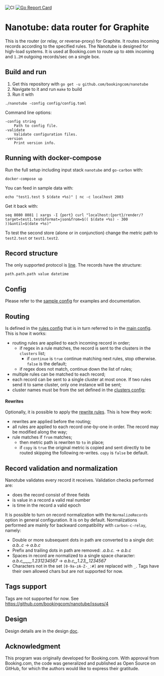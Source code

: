 ![CI](https://github.com/bookingcom/nanotube/workflows/CI/badge.svg)
[![Go Report Card](https://goreportcard.com/badge/github.com/bookingcom/nanotube)](https://goreportcard.com/report/github.com/bookingcom/nanotube)


Nanotube: data router for Graphite
=================================

This is the router (or relay, or reverse-proxy) for Graphite. It routes incoming records according to the specified rules. The Nanotube is designed for high-load systems. It is used at Booking.com to route up to `400k` incoming and `1.2M` outgoing records/sec on a single box.

Build and run
-------------

1. Get this repository with
`go get -u github.com/bookingcom/nanotube`
2. Navigate to it and run
`make`
to build
3. Run it with

```
./nanotube -config config/config.toml
```

Command line options:

```
-config string
    Path to config file.
-validate
    Validate configuration files.
-version
    Print version info.
```

Running with docker-compose
-----------------------------------

Run the full setup including input stack `nanotube` and `go-carbon` with:

```
docker-compose up
```

You can feed in sample data with:

```
echo "test1.test 5 $(date +%s)" | nc -c localhost 2003
```

Get it back with:

```
seq 8080 8081 | xargs -I {port} curl "localhost:{port}/render/?target=test1.test&format=json&from=$(( $(date +%s) - 300 ))&until=$(date +%s)"
```

To test the second store (alone or in conjunction) change the metric path to `test2.test` or `test1.test2`.

Record structure
----------------

The only supported protocol is [line](https://graphite.readthedocs.io/en/latest/feeding-carbon.html#the-plaintext-protocol). The records have the structure:
```
path.path.path value datetime
```

Config
------

Please refer to the [sample config](config/config.toml) for examples and documentation.

Routing
-------

Is defined in the [rules config](config/rules.toml) that is in turn referred to in the [main config](config/config.toml). This is how it works:
- routing rules are applied to each incoming record in order;
    - if regex in a rule matches, the record is sent to the clusters in the `clusters` list;
        - if `continue` is `true` continue matching next rules, stop otherwise. `false` is the default;
    - if regex does not match, continue down the list of rules;
- multiple rules can be matched to each record;
- each record can be sent to a single cluster at most once. If two rules send it to same cluster, only one instance will be sent;
- cluster names must be from the set defined in the [clusters config](clonfig/clusters.toml);

#### Rewrites

Optionally, it is possible to apply the [rewrite rules](config/rewrite.toml). This is how they work:

- rewrites are applied before the routing;
- all rules are applied to each record one-by-one in order. The record may be modified along the way;
- rule matches if `from` matches;
    - then metric path is rewriten to `to` in place;
    - if `copy` is `true` the original metric is copied and sent directly to be routed skipping the following re-writes. `copy` is `false` be default.

Record validation and normalization
-----------------------------------

Nanotube validates every record it receives. Validation checks performed are:

- does the record consist of three fields
- is value in a record a valid real number
- is time in the record a valid epoch

It is possible to turn on record normalization with the `NormalizeRecords` option in general configuration. It is on by default. Normalizations performed are mainly for backward compatibility with `carbon-c-relay`, namely:

- Double or more subsequent dots in path are converted to a single dot: _a.b..c_ -> _a.b.c_
- Prefix and trailing dots in path are removed: _.a.b.c._ -> _a.b.c_
- Spaces in record are normalized to a single space character: _a.b.c␣␣␣1.23<tab>1234567_ -> _a.b.c␣1.23␣1234567_
- Characters not in the set `[0-9a-zA-Z-_:#]` are replaced with `_`. Tags have their own allowed chars but are not supported for now.

Tags support
------------

Tags are not supported for now. See https://github.com/bookingcom/nanotube/issues/4

Design
------

Design details are in the design [doc](docs/design.md).


Acknowledgment
---------------------------

This program was originally developed for Booking.com. With approval from Booking.com, the code was generalized and published as Open Source on GitHub, for which the authors would like to express their gratitude.
